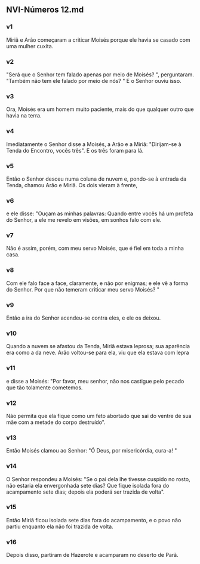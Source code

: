 ## NVI-Números 12.md
### v1
 Miriã e Arão começaram a criticar Moisés porque ele havia se casado com uma mulher cuxita.
### v2
 "Será que o Senhor tem falado apenas por meio de Moisés? ", perguntaram. "Também não tem ele falado por meio de nós? " E o Senhor ouviu isso.
### v3
 Ora, Moisés era um homem muito paciente, mais do que qualquer outro que havia na terra.
### v4
 Imediatamente o Senhor disse a Moisés, a Arão e a Miriã: "Dirijam-se à Tenda do Encontro, vocês três". E os três foram para lá.
### v5
 Então o Senhor desceu numa coluna de nuvem e, pondo-se à entrada da Tenda, chamou Arão e Miriã. Os dois vieram à frente,
### v6
 e ele disse: "Ouçam as minhas palavras: Quando entre vocês há um profeta do Senhor, a ele me revelo em visões, em sonhos falo com ele.
### v7
 Não é assim, porém, com meu servo Moisés, que é fiel em toda a minha casa.
### v8
 Com ele falo face a face, claramente, e não por enigmas; e ele vê a forma do Senhor. Por que não temeram criticar meu servo Moisés? "
### v9
 Então a ira do Senhor acendeu-se contra eles, e ele os deixou.
### v10
 Quando a nuvem se afastou da Tenda, Miriã estava leprosa; sua aparência era como a da neve. Arão voltou-se para ela, viu que ela estava com lepra
### v11
 e disse a Moisés: "Por favor, meu senhor, não nos castigue pelo pecado que tão tolamente cometemos.
### v12
 Não permita que ela fique como um feto abortado que sai do ventre de sua mãe com a metade do corpo destruído".
### v13
 Então Moisés clamou ao Senhor: "Ó Deus, por misericórdia, cura-a! "
### v14
 O Senhor respondeu a Moisés: "Se o pai dela lhe tivesse cuspido no rosto, não estaria ela envergonhada sete dias? Que fique isolada fora do acampamento sete dias; depois ela poderá ser trazida de volta".
### v15
 Então Miriã ficou isolada sete dias fora do acampamento, e o povo não partiu enquanto ela não foi trazida de volta.
### v16
 Depois disso, partiram de Hazerote e acamparam no deserto de Parã.
